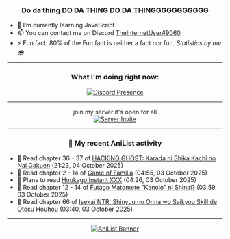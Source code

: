 <div align="center">

### Do da thing DO DA THING DO DA THINGGGGGGGGGGG
</div>

- 🌱 I’m currently learning JavaScript
- 📫 You can contact me on Discord [TheInternetUser#9060](https://discord.com/users/534117072796385300)
- ⚡ Fun fact: 80% of the Fun fact is neither a fact nor fun. _Statistics by me 😎_
<hr>

<div align="center">

### What I'm doing right now:
[![Discord Presence](https://lanyard.cnrad.dev/api/534117072796385300)](https://discord.com/users/534117072796385300)
<hr>

join my server it's open for all <br>
[![Server Invite](https://invidget.switchblade.xyz/bfYgVHxrSs)](https://discord.gg/bfYgVHxrSs)

<hr>
  
### 🌸 My recent AniList activity

</div>

<!-- ANILIST_ACTIVITY:start -->

-   📖 Read chapter 36 - 37 of [HACKING GHOST: Karada ni Shika Kachi no Nai Gakuen](https://anilist.co/manga/186922) (21:23, 04 October 2025)
-   📖 Read chapter 2 - 14 of [Game of Familia](https://anilist.co/manga/104033) (04:55, 03 October 2025)
-   📖 Plans to read [Houkago Instant XXX](https://anilist.co/manga/199615) (04:26, 03 October 2025)
-   📖 Read chapter 12 - 14 of [Futago Matomete "Kanojo" ni Shinai?](https://anilist.co/manga/177186) (03:59, 03 October 2025)
-   📖 Read chapter 66 of [Isekai NTR: Shinyuu no Onna wo Saikyou Skill de Otosu Houhou](https://anilist.co/manga/115042) (03:40, 03 October 2025)

<!-- ANILIST_ACTIVITY:end -->
<hr>

<div align="center">

[![AniList Banner](https://img.anili.st/User/929966)](https://anilist.co/user/TheInternetUser)

<!-- ![Profile views](https://gpvc.arturio.dev/TheInternetUse7) Since 2023-01-09 -->
<br>


</div>
